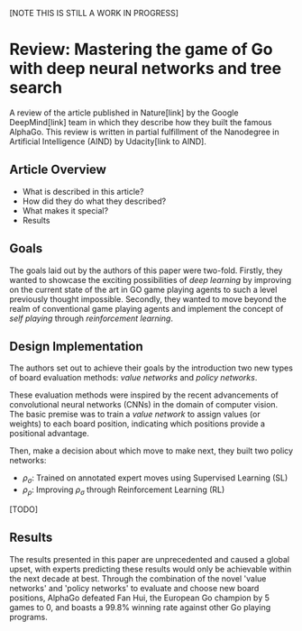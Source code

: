 
[NOTE THIS IS STILL A WORK IN PROGRESS]

# Review: Mastering the game of Go with deep neural networks and tree search

A review of the article published in Nature[link] by the Google DeepMind[link] team in which they describe how they built the famous AlphaGo.
This review is written in partial fulfillment of the Nanodegree in Artificial Intelligence (AIND) by Udacity[link to AIND].

## Article Overview

* What is described in this article?
* How did they do what they described?
* What makes it special?
* Results

## Goals

The goals laid out by the authors of this paper were two-fold. Firstly, they wanted to showcase the exciting possibilities of _deep learning_ by improving on the current state of the art in GO game playing agents to such a level previously thought impossible. Secondly, they wanted to move beyond the realm of conventional game playing agents and implement the concept of _self playing_ through _reinforcement learning_.


## Design Implementation

The authors set out to achieve their goals by the introduction two new types of board evaluation methods: _value networks_ and _policy networks_.

These evaluation methods were inspired by the recent advancements of convolutional neural networks (CNNs) in the domain of computer vision. The basic premise was to train a _value network_ to assign values (or weights) to each board position, indicating which positions provide a positional advantage.

Then, make a decision about which move to make next, they built two policy networks:
* $\rho_{\sigma}$: Trained on annotated expert moves using Supervised Learning (SL)
* $\rho_{\rho}$: Improving $\rho_{\sigma}$ through Reinforcement Learning (RL)


[TODO]


## Results

The results presented in this paper are unprecedented and caused a global upset, with experts predicting these results would only be achievable within  the next decade at best. Through the combination of the novel 'value networks' and 'policy networks' to evaluate and choose new board positions, AlphaGo defeated Fan Hui, the European Go champion by 5 games to 0, and boasts a 99.8% winning rate against other Go playing programs.
